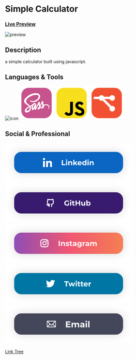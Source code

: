 # Simple Calculator

### [Live Preview](https://stwgabriel.github.io/basic-js-projects/simple-calculator/)

![preview](https://github.com/stwgabriel/basic-js-projects/simple-calculator/blob/main/src/assets/screenshot.png)

## Description

a simple calculator built using javascript.

## Languages & Tools

   ![icon](https://github.com/StwGabriel/Assets/blob/main/icons/html5-icon.svg)
   ![icon](https://github.com/StwGabriel/Assets/blob/main/icons/sass-icon.svg)
   ![icon](https://github.com/StwGabriel/Assets/blob/main/icons/javascript-icon.svg)
   ![icon](https://github.com/StwGabriel/Assets/blob/main/icons/git-icon.svg)

## Social & Professional

   [![shield](https://github.com/StwGabriel/Assets/blob/main/readme-shields/linkedin-shield.svg)](https://www.linkedin.com/in/stwgabriel/)
   [![shield](https://github.com/StwGabriel/Assets/blob/main/readme-shields/github-shield.svg)](https://github.com/StwGabriel)
   [![shield](https://github.com/StwGabriel/Assets/blob/main/readme-shields/instagram-shield.svg)](https://www.instagram.com/stwgabriel/)
   [![shield](https://github.com/StwGabriel/Assets/blob/main/readme-shields/twitter-shield.svg)](https://www.twitter.com/stwgabriel_/)
   [![shield](https://github.com/StwGabriel/Assets/blob/main/readme-shields/email-shield.svg)](mailto:gabrielstw@pm.me?Subject=Vim%20Pelo%20GitHub)

[Link Tree](https://cutt.ly/stwgabriel)
